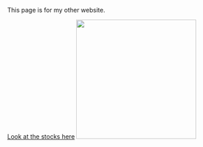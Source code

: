 <html>   
   <body>    
   <p>This page is for my other website.</p>
   <a href="https://http://www.investorguide.com/">Look at the stocks here</a>
   <img src="https://http://ei.marketwatch.com//Multimedia/2015/09/21/Photos/ZH/MW-DU756_Stock_20150921172954_ZH.jpg?uuid=e6db074c-60a7-11e5-98d7-0015c588e0f6" width="275">
</body>
 </html>         
    




